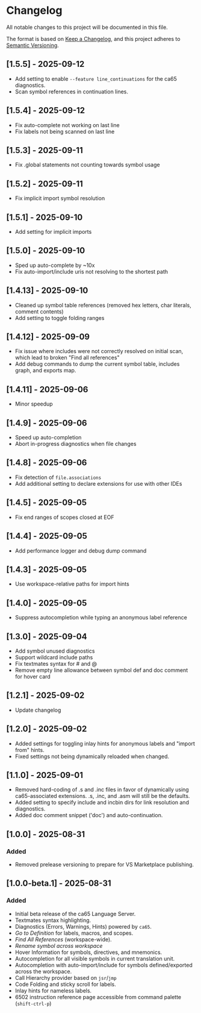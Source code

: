 # Changelog

All notable changes to this project will be documented in this file.

The format is based on [Keep a Changelog](https://keepachangelog.com/en/1.0.0/),
and this project adheres to [Semantic Versioning](https://semver.org/spec/v2.0.0.html).

## [1.5.5] - 2025-09-12
- Add setting to enable `--feature line_continuations` for the ca65 diagnostics.
- Scan symbol references in continuation lines.

## [1.5.4] - 2025-09-12
- Fix auto-complete not working on last line
- Fix labels not being scanned on last line

## [1.5.3] - 2025-09-11
- Fix .global statements not counting towards symbol usage

## [1.5.2] - 2025-09-11
- Fix implicit import symbol resolution

## [1.5.1] - 2025-09-10
- Add setting for implicit imports

## [1.5.0] - 2025-09-10
- Sped up auto-complete by ~10x
- Fix auto-import/include uris not resolving to the shortest path

## [1.4.13] - 2025-09-10
- Cleaned up symbol table references (removed hex letters, char literals, comment contents)
- Add setting to toggle folding ranges

## [1.4.12] - 2025-09-09
- Fix issue where includes were not correctly resolved on initial scan, which lead to broken "Find all references"
- Add debug commands to dump the current symbol table, includes graph, and exports map.

## [1.4.11] - 2025-09-06
- Minor speedup

## [1.4.9] - 2025-09-06
- Speed up auto-completion
- Abort in-progress diagnostics when file changes

## [1.4.8] - 2025-09-06
- Fix detection of `file.associations`
- Add additional setting to declare extensions for use with other IDEs 

## [1.4.5] - 2025-09-05
- Fix end ranges of scopes closed at EOF

## [1.4.4] - 2025-09-05
- Add performance logger and debug dump command

## [1.4.3] - 2025-09-05
- Use workspace-relative paths for import hints

## [1.4.0] - 2025-09-05
- Suppress autocompletion while typing an anonymous label reference

## [1.3.0] - 2025-09-04
- Add symbol unused diagnostics
- Support wildcard include paths
- Fix textmates syntax for # and @
- Remove empty line allowance between symbol def and doc comment for hover card

## [1.2.1] - 2025-09-02
- Update changelog

## [1.2.0] - 2025-09-02
- Added settings for toggling inlay hints for anonymous labels and "import from" hints.
- Fixed settings not being dynamically reloaded when changed.

## [1.1.0] - 2025-09-01
- Removed hard-coding of .s and .inc files in favor of dynamically using ca65-associated extensions. .s, .inc, and .asm will still be the defaults.
- Added setting to specify include and incbin dirs for link resolution and diagnostics.
- Added doc comment snippet ('doc') and auto-continuation.

## [1.0.0] - 2025-08-31

### Added
- Removed prelease versioning to prepare for VS Marketplace publishing.

## [1.0.0-beta.1] - 2025-08-31

### Added
- Initial beta release of the ca65 Language Server.
- Textmates syntax highlighting.
- Diagnostics (Errors, Warnings, Hints) powered by `ca65`.
- *Go to Definition* for labels, macros, and scopes.
- *Find All References* (workspace-wide).
- *Rename symbol across workspace*
- Hover Information for symbols, directives, and mnemonics.
- Autocompletion for all visible symbols in current translation unit.
- Autocompletion with auto-import/include for symbols defined/exported across the workspace.
- Call Hierarchy provider based on `jsr`/`jmp`
- Code Folding and sticky scroll for labels.
- Inlay hints for nameless labels.
- 6502 instruction reference page accessible from command palette (`shift-ctrl-p`)
